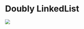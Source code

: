 # Doubly LinkedList
<img src="https://upload.wikimedia.org/wikipedia/commons/thumb/5/5e/Doubly-linked-list.svg/610px-Doubly-linked-list.svg.png" />
